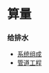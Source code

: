 # 算量
### 给排水

- [系统组成](/pages/%E7%BB%99%E6%8E%92%E6%B0%B4/%E7%B3%BB%E7%BB%9F%E7%BB%84%E6%88%90.md)
- [管道工程](/pages/%E7%BB%99%E6%8E%92%E6%B0%B4/%E7%BB%99%E6%8E%92%E6%B0%B4%E7%AE%A1%E9%81%93%E5%B7%A5%E7%A8%8B.md)